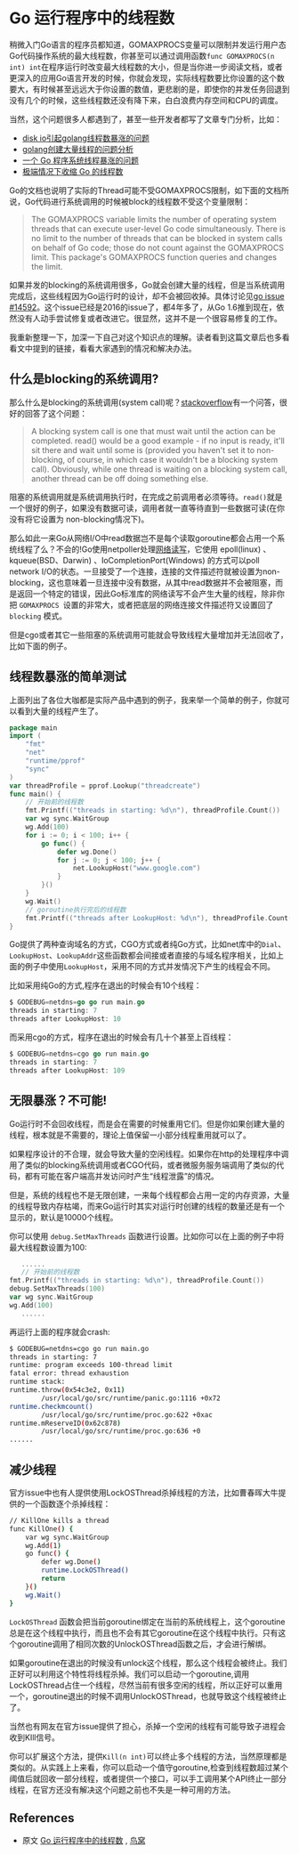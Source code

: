 # Go 运行程序中的线程数

稍微入门Go语言的程序员都知道，GOMAXPROCS变量可以限制并发运行用户态Go代码操作系统的最大线程数，你甚至可以通过调用函数`func GOMAXPROCS(n int) int`在程序运行时改变最大线程数的大小，但是当你进一步阅读文档，或者更深入的应用Go语言开发的时候，你就会发现，实际线程数要比你设置的这个数要大，有时候甚至远远大于你设置的数值，更悲剧的是，即使你的并发任务回退到没有几个的时候，这些线程数还没有降下来，白白浪费内存空间和CPU的调度。

当然，这个问题很多人都遇到了，甚至一些开发者都写了文章专门分析，比如：

* [disk io引起golang线程数暴涨的问题](http://xiaorui.cc/archives/5171)
* [golang创建大量线程的问题分析](https://yuerblog.cc/2020/03/02/golang%E5%88%9B%E5%BB%BA%E5%A4%A7%E9%87%8F%E7%BA%BF%E7%A8%8B%E7%9A%84%E9%97%AE%E9%A2%98%E5%88%86%E6%9E%90/)
* [一个 Go 程序系统线程暴涨的问题](https://zhuanlan.zhihu.com/p/22474724)
* [极端情况下收缩 Go 的线程数](https://xargin.com/shrink-go-threads/)

Go的文档也说明了实际的Thread可能不受GOMAXPROCS限制，如下面的文档所说，Go代码进行系统调用的时候被block的线程数不受这个变量限制：

> The GOMAXPROCS variable limits the number of operating system threads that can execute user-level Go code simultaneously. There is no limit to the number of threads that can be blocked in system calls on behalf of Go code; those do not count against the GOMAXPROCS limit. This package's GOMAXPROCS function queries and changes the limit.

如果并发的blocking的系统调用很多，Go就会创建大量的线程，但是当系统调用完成后，这些线程因为Go运行时的设计，却不会被回收掉。具体讨论见[go issue #14592](https://github.com/golang/go/issues/14592)。这个issue已经是2016的issue了，都4年多了，从Go 1.6推到现在，依然没有人动手尝试修复或者改进它。很显然，这并不是一个很容易修复的工作。

我重新整理一下，加深一下自己对这个知识点的理解。读者看到这篇文章后也多看看文中提到的链接，看看大家遇到的情况和解决办法。

## 什么是blocking的系统调用?

那么什么是blocking的系统调用(system call)呢？[stackoverflow](https://stackoverflow.com/questions/19309136/what-is-meant-by-blocking-system-call/19313275)有一个问答，很好的回答了这个问题：

> A blocking system call is one that must wait until the action can be completed. read() would be a good example - if no input is ready, it'll sit there and wait until some is (provided you haven't set it to non-blocking, of course, in which case it wouldn't be a blocking system call). Obviously, while one thread is waiting on a blocking system call, another thread can be off doing something else.

阻塞的系统调用就是系统调用执行时，在完成之前调用者必须等待。`read()`就是一个很好的例子，如果没有数据可读，调用者就一直等待直到一些数据可读(在你没有将它设置为 non-blocking情况下)。

那么如此一来Go从网络I/O中read数据岂不是每个读取goroutine都会占用一个系统线程了么？不会的!Go使用netpoller处理[网络读写](https://morsmachine.dk/netpoller)，它使用 epoll(linux) 、kqueue(BSD、Darwin) 、IoCompletionPort(Windows) 的方式可以poll network I/O的状态。一旦接受了一个连接，连接的文件描述符就被设置为non-blocking，这也意味着一旦连接中没有数据，从其中read数据并不会被阻塞，而是返回一个特定的错误，因此Go标准库的网络读写不会产生大量的线程，除非你把 `GOMAXPROCS `设置的非常大，或者把底层的网络连接文件描述符又设置回了 `blocking` 模式。

但是cgo或者其它一些阻塞的系统调用可能就会导致线程大量增加并无法回收了，比如下面的例子。

## 线程数暴涨的简单测试

上面列出了各位大咖都是实际产品中遇到的例子，我来举一个简单的例子，你就可以看到大量的线程产生了。

```go
package main
import (
	"fmt"
	"net"
	"runtime/pprof"
	"sync"
)
var threadProfile = pprof.Lookup("threadcreate")
func main() {
	// 开始前的线程数
	fmt.Printf(("threads in starting: %d\n"), threadProfile.Count())
	var wg sync.WaitGroup
	wg.Add(100)
	for i := 0; i < 100; i++ {
		go func() {
			defer wg.Done()
			for j := 0; j < 100; j++ {
				net.LookupHost("www.google.com")
			}
		}()
	}
	wg.Wait()
	// goroutine执行完后的线程数
	fmt.Printf(("threads after LookupHost: %d\n"), threadProfile.Count())
}
```

Go提供了两种查询域名的方式，CGO方式或者纯Go方式，比如net库中的`Dial`、`LookupHost`、`LookupAddr`这些函数都会间接或者直接的与域名程序相关，比如上面的例子中使用`LookupHost`，采用不同的方式并发情况下产生的线程会不同。

比如采用纯Go的方式,程序在退出的时候会有10个线程：

```go
$ GODEBUG=netdns=go go run main.go
threads in starting: 7
threads after LookupHost: 10
```

而采用cgo的方式，程序在退出的时候会有几十个甚至上百线程：

```go
$ GODEBUG=netdns=cgo go run main.go
threads in starting: 7
threads after LookupHost: 109
```

## 无限暴涨？不可能!

Go运行时不会回收线程，而是会在需要的时候重用它们。但是你如果创建大量的线程，根本就是不需要的，理论上值保留一小部分线程重用就可以了。

如果程序设计的不合理，就会导致大量的空闲线程。如果你在http的处理程序中调用了类似的blocking系统调用或者CGO代码，或者微服务服务端调用了类似的代码，都有可能在客户端高并发访问时产生“线程泄露”的情况。

但是，系统的线程也不是无限创建，一来每个线程都会占用一定的内存资源，大量的线程导致内存枯竭，而来Go运行时其实对运行时创建的线程的数量还是有一个显示的，默认是10000个线程。

你可以使用 `debug.SetMaxThreads` 函数进行设置。比如你可以在上面的例子中将最大线程数设置为100:

```go
   ......
   // 开始前的线程数
fmt.Printf(("threads in starting: %d\n"), threadProfile.Count())
debug.SetMaxThreads(100)
var wg sync.WaitGroup
wg.Add(100)
   ......
```

再运行上面的程序就会crash:

```bash
$ GODEBUG=netdns=cgo go run main.go
threads in starting: 7
runtime: program exceeds 100-thread limit
fatal error: thread exhaustion
runtime stack:
runtime.throw(0x54c3e2, 0x11)
        /usr/local/go/src/runtime/panic.go:1116 +0x72
runtime.checkmcount()
        /usr/local/go/src/runtime/proc.go:622 +0xac
runtime.mReserveID(0x62c878)
        /usr/local/go/src/runtime/proc.go:636 +0
......
```

## 减少线程

官方issue中也有人提供使用LockOSThread杀掉线程的方法，比如曹春晖大牛提供的一个函数逐个杀掉线程：

```bash
// KillOne kills a thread
func KillOne() {
	var wg sync.WaitGroup
	wg.Add(1)
	go func() {
		defer wg.Done()
		runtime.LockOSThread()
		return
	}()
	wg.Wait()
}
```

`LockOSThread` 函数会把当前goroutine绑定在当前的系统线程上，这个goroutine总是在这个线程中执行，而且也不会有其它goroutine在这个线程中执行。只有这个goroutine调用了相同次数的UnlockOSThread函数之后，才会进行解绑。

如果goroutine在退出的时候没有unlock这个线程，那么这个线程会被终止。我们正好可以利用这个特性将线程杀掉。我们可以启动一个goroutine,调用LockOSThread占住一个线程，尽然当前有很多空闲的线程，所以正好可以重用一个，goroutine退出的时候不调用UnlockOSThread，也就导致这个线程被终止了。

当然也有网友在官方issue提供了担心，杀掉一个空闲的线程有可能导致子进程会收到KIll信号。

你可以扩展这个方法，提供`Kill(n int)`可以终止多个线程的方法，当然原理都是类似的。从实践上上来看，你可以启动一个值守goroutine,检查到线程数超过某个阈值后就回收一部分线程，或者提供一个接口，可以手工调用某个API终止一部分线程，在官方还没有解决这个问题之前也不失是一种可用的方法。

## References

* 原文 [Go 运行程序中的线程数](https://colobu.com/2020/12/20/threads-in-go-runtime/) , [鸟窝](https://colobu.com)
